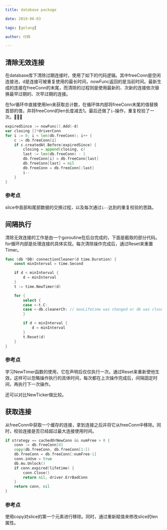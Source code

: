 ```yaml
---
title: database package

date: 2019-06-03

tags: [golang]

author: 付辉

---
```


## 清除无效连接

在database库下清除过期连接时，使用了如下的代码逻辑。其中freeConn是空闲连接池，d是连接可被重复使用的最长时间，nowFunc返回的是当前时间。最新生成的连接在freeConn的末尾，而清除的过程则是使用最新的、次新的连接依次替换最早过期的、次早过期的连接。

在for循环中直接使用len来获取总计数，在循环体内部将freeConn末尾的值替换首部的值，并将freeConn的len长度减去1。最后还做了`i—`操作，重复校验了一次。

```go
expiredSince := nowFunc().Add(-d)
var closing []*driverConn
for i := 0; i < len(db.freeConn); i++ {
	c := db.freeConn[i]
	if c.createdAt.Before(expiredSince) {
		closing = append(closing, c)
		last := len(db.freeConn) - 1
		db.freeConn[i] = db.freeConn[last]
		db.freeConn[last] = nil
		db.freeConn = db.freeConn[:last]
		i--
	}
}
```

### 参考点

slice中首部和尾部数据的交换过程，以及每次通过`i--`达到的重复校验的思路。

## 间隔执行

清除无效连接的工作是由一个goroutine在后台完成的，下面是截取的部分代码。for循环内部是处理连接的具体实现。每次清除操作完成后，通过Reset来重置Timer。

```go
func (db *DB) connectionCleaner(d time.Duration) {
	const minInterval = time.Second

	if d < minInterval {
		d = minInterval
	}
	t := time.NewTimer(d)

	for {
		select {
		case <-t.C:
		case <-db.cleanerCh: // maxLifetime was changed or db was closed.
		}

		if d < minInterval {
			d = minInterval
		}
		t.Reset(d)
	}
}
```

### 参考点

学习NewTimer函数的使用，它在声明后仅仅执行一次。通过Reset来重新使他生效。这样可以忽略操作执行的具体时间，每次都在上次操作完成后，间隔固定时间，再执行下一次操作。

还可以对比NewTicker做比较。

## 获取连接

从freeConn中获取一个缓存的连接，拿到连接之后并将它从freeConn中移除。同时，校验连接是否已经超过最大连接使用时间。

```go
if strategy == cachedOrNewConn && numFree > 0 {
	conn := db.freeConn[0]
	copy(db.freeConn, db.freeConn[1:])
	db.freeConn = db.freeConn[:numFree-1]
	conn.inUse = true
	db.mu.Unlock()
	if conn.expired(lifetime) {
		conn.Close()
		return nil, driver.ErrBadConn
	}
	return conn, nil
}
```

### 参考点

使用copy对slice的第一个元素进行移除。同时，通过重新赋值来修改slice的len属性。
